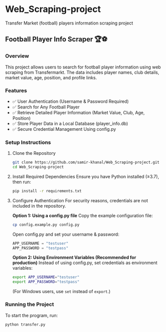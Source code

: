 # Web_Scraping-project
Transfer Market (football) players information scraping project

## Football Player Info Scraper 🏆⚽

### Overview
This project allows users to search for football player information using web scraping from Transfermarkt. The data includes player names, club details, market value, age, position, and profile links.

### Features
- ✅ User Authentication (Username & Password Required)
- ✅ Search for Any Football Player
- ✅ Retrieve Detailed Player Information (Market Value, Club, Age, Position)
- ✅ Store Player Data in a Local Database (player_info.db)
- ✅ Secure Credential Management Using config.py

### Setup Instructions
1. Clone the Repository
    ```sh
    git clone https://github.com/samir-khanal/Web_Scraping-project.git
    cd Web_Scraping-project
    ```
2. Install Required Dependencies
    Ensure you have Python installed (≥3.7), then run:
    ```sh
    pip install -r requirements.txt
    ```
3. Configure Authentication
    For security reasons, credentials are not included in the repository.

    **Option 1: Using a config.py file**
    Copy the example configuration file:
    ```sh
    cp config.example.py config.py
    ```
    Open config.py and set your username & password:
    ```python
    APP_USERNAME = "testuser"
    APP_PASSWORD = "testpass"
    ```

    **Option 2: Using Environment Variables (Recommended for production)**
    Instead of using config.py, set credentials as environment variables:
    ```sh
    export APP_USERNAME="testuser"
    export APP_PASSWORD="testpass"
    ```
    (For Windows users, use `set` instead of `export`.)

### Running the Project
To start the program, run:
```sh
python transfer.py
